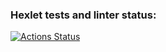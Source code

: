 ### Hexlet tests and linter status:
[![Actions Status](https://github.com/Romati-creator/java-project-61/actions/workflows/hexlet-check.yml/badge.svg)](https://github.com/Romati-creator/java-project-61/actions)